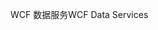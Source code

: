 <span data-ttu-id="d6169-101">WCF 数据服务</span><span class="sxs-lookup"><span data-stu-id="d6169-101">WCF Data Services</span></span>